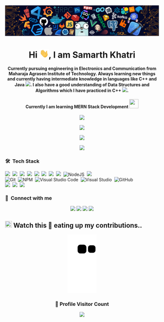 <p align="center"><img src="https://github.com/Samarth-Khatri/Samarth-Khatri/blob/main/header.png"></p>
<h1 align="center">Hi <img src="https://github.com/Samarth-Khatri/Samarth-Khatri/blob/main/Hi.gif" width="30px">, I am Samarth Khatri </h1>

<div align=center>
<h4><b>Currently pursuing engineering in Electronics and Communication from Maharaja Agrasen Institute of Technology. Always learning new things and currently having intermediate knowledge in languages like C++ and Java <img src="https://github.com/TheDudeThatCode/TheDudeThatCode/blob/master/Assets/Developer.gif" width="30px">. I also have a good understanding of Data Structures and Algorithms which I have practiced in C++ <img src="https://github.com/TheDudeThatCode/TheDudeThatCode/blob/master/Assets/Medal.gif" width="20px">.</b></h4>
<b><h4>Currently I am learning MERN Stack Development <img src="https://cultofthepartyparrot.com/parrots/hd/60fpsparrot.gif" width="30" height="30"/></b></h4>
</div>

<p align="center">
<img src="https://user-images.githubusercontent.com/73097560/115834477-dbab4500-a447-11eb-908a-139a6edaec5c.gif">   
  
<p align="center"><img src="https://github-readme-stats.vercel.app/api/top-langs/?username=Samarth-Khatri&layout=compact&hide=TSQL&theme=chartreuse-dark"></p>

<a href="https://github.com/anuraghazra/github-readme-stats">
<p align="center"><img src="https://github-readme-stats.vercel.app/api?username=Samarth-Khatri&show_icons=true&theme=chartreuse-dark" /></p>
</a>

<p align="center">
<img src="https://user-images.githubusercontent.com/73097560/115834477-dbab4500-a447-11eb-908a-139a6edaec5c.gif">      
  
### 🛠 &nbsp;Tech Stack
  
![](https://img.shields.io/badge/HTML5-E34F26?style=for-the-badge&logo=html5&logoColor=white)&nbsp;
![](https://img.shields.io/badge/CSS3-1572B6?style=for-the-badge&logo=css3&logoColor=white)&nbsp;
![](https://img.shields.io/badge/JavaScript-F7DF1E?style=for-the-badge&logo=javascript&logoColor=black)&nbsp;
![](https://img.shields.io/badge/C%2B%2B-00599C?style=for-the-badge&logo=c%2B%2B&logoColor=white)&nbsp;
![](https://img.shields.io/badge/Java-ED8B00?style=for-the-badge&logo=java&logoColor=white)&nbsp;
![](https://img.shields.io/badge/Bootstrap-563D7C?style=for-the-badge&logo=bootstrap&logoColor=white)&nbsp;
![](https://img.shields.io/badge/jQuery-0769AD?style=for-the-badge&logo=jquery&logoColor=white)&nbsp;
![](https://img.shields.io/badge/MySQL-00000F?style=for-the-badge&logo=mysql&logoColor=white)&nbsp; 
![NodeJS](https://img.shields.io/badge/node.js-%2343853D.svg?style=for-the-badge&logo=node.js&logoColor=white)&nbsp;
![](https://img.shields.io/badge/Express.js-404D59?style=for-the-badge)&nbsp;  
![Git](https://img.shields.io/badge/git-%23F05033.svg?style=for-the-badge&logo=git&logoColor=white)&nbsp; 
![NPM](https://img.shields.io/badge/NPM-%23000000.svg?style=for-the-badge&logo=npm&logoColor=white)&nbsp; 
![Visual Studio Code](https://img.shields.io/badge/VisualStudioCode-0078d7.svg?style=for-the-badge&logo=visual-studio-code&logoColor=white)&nbsp; 
![Visual Studio](https://img.shields.io/badge/VisualStudio-5C2D91.svg?style=for-the-badge&logo=visual-studio&logoColor=white)&nbsp; 
![GitHub](https://img.shields.io/badge/github-%23121011.svg?style=for-the-badge&logo=github&logoColor=white)&nbsp;  
![](https://img.shields.io/badge/Heroku-430098?style=for-the-badge&logo=heroku&logoColor=white)&nbsp;
![](https://img.shields.io/badge/Google_Cloud-4285F4?style=for-the-badge&logo=google-cloud&logoColor=white)&nbsp;
![](https://img.shields.io/badge/Microsoft_Azure-0089D6?style=for-the-badge&logo=microsoft-azure&logoColor=white)&nbsp;
  
### :link: &nbsp;Connect with me

<p align="center">
<a href="https://www.linkedin.com/in/samarthkhatri/"><img src="https://img.shields.io/badge/-Samarth%20Khatri-0077B5?style=for-the-badge&logo=Linkedin&logoColor=white"/></a>
<a href="mailto:samarth.kahtri0000@gmail.com"><img src="https://img.shields.io/badge/-samarth.kahtri0000@gmail.com-D14836?style=for-the-badge&logo=Gmail&logoColor=white"/></a>
<a href="https://www.instagram.com/khatri.samarth/"><img src="https://img.shields.io/badge/-khatri.samarth-E4405F?style=for-the-badge&logo=Instagram&logoColor=white"/></a>
<a href="https://twitter.com/Samarth7861"><img src="https://img.shields.io/badge/-Samarth7861-1DA1F2?style=for-the-badge&logo=twitter&logoColor=white"/></a>
</p>

<h2><img src="https://media.giphy.com/media/3ohs4BSacFKI7A717y/giphy.gif" width="22" height="22"> Watch this 🐍 eating up my contributions..</h2>

<p align="center"><img src="https://github.com/Samarth-Khatri/Samarth-Khatri/blob/output/github-contribution-grid-snake.svg" /></p>

<div align=center>
  <h3><b>📍 Profile Visitor Count</b></h3>
</div>
    
<!-- retro visitor counter -->  
<p align="center" >   
  <img src="https://profile-counter.glitch.me/Samarth-Khatri/count.svg" />  
</p>
